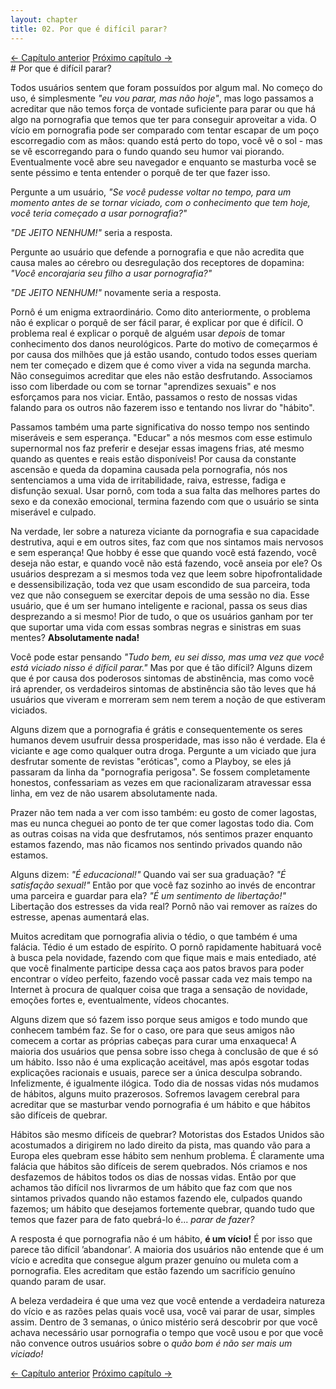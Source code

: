 ```yaml
---
layout: chapter
title: 02. Por que é difícil parar? 
---
```

<div class="pagination-selector">
<a href="01-introducao.html" class="chapter-btn">&larr; Capítulo anterior</a>
<a href="03-o-metodo-facil.html" class="chapter-btn">Próximo capítulo &#8594;</a>
</div>
# Por que é difícil parar?


Todos usuários sentem que foram possuídos por algum mal. No começo do uso, é simplesmente *"eu vou parar, mas não hoje"*, mas logo passamos a acreditar que não temos força de vontade suficiente para parar ou que há algo na pornografia que temos que ter para conseguir aproveitar a vida. O vício em pornografia pode ser comparado com tentar escapar de um poço escorregadio com as mãos: quando está perto do topo, você vê o sol - mas se vê escorregando para o fundo quando seu humor vai piorando. Eventualmente você abre seu navegador e enquanto se masturba você se sente péssimo e tenta entender o porquê de ter que fazer isso.

Pergunte a um usuário, *"Se você pudesse voltar no tempo, para um momento antes de se tornar viciado, com o conhecimento que tem hoje, você teria começado a usar pornografia?"*

*"DE JEITO NENHUM!"* seria a resposta.

Pergunte ao usuário que defende a pornografia e que não acredita que causa males ao cérebro ou desregulação dos receptores de dopamina: *"Você encorajaria seu filho a usar pornografia?"*

*"DE JEITO NENHUM!"* novamente seria a resposta.

Pornô é um enigma extraordinário. Como dito anteriormente, o problema não é explicar o porquê de ser fácil parar, é explicar por que é difícil. O problema real é explicar o porquê de alguém usar *depois* de tomar conhecimento dos danos neurológicos. Parte do motivo de começarmos é por causa dos milhões que já estão usando, contudo todos esses queriam nem ter começado e dizem que é como viver a vida na segunda marcha. Não conseguimos acreditar que eles não estão desfrutando. Associamos isso com liberdade ou com se tornar "aprendizes sexuais" e nos esforçamos para nos viciar. Então, passamos o resto de nossas vidas falando para os outros não fazerem isso e tentando nos livrar do "hábito".

Passamos também uma parte significativa do nosso tempo nos sentindo miseráveis e sem esperança. "Educar" a nós mesmos com esse estimulo supernormal nos faz preferir e desejar essas imagens frias, até mesmo quando as quentes e reais estão disponíveis! Por causa da constante ascensão e queda da dopamina causada pela pornografia, nós nos sentenciamos a uma vida de irritabilidade, raiva, estresse, fadiga e disfunção sexual. Usar pornô, com toda a sua falta das melhores partes do sexo e da conexão emocional, termina fazendo com que o usuário se sinta miserável e culpado.

Na verdade, ler sobre a natureza viciante da pornografia e sua capacidade destrutiva, aqui e em outros sites, faz com que nos sintamos mais nervosos e sem esperança! Que hobby é esse que quando você está fazendo, você deseja não estar, e quando você não está fazendo, você anseia por ele? Os usuários desprezam a si mesmos toda vez que leem sobre hipofrontalidade e dessensibilização, toda vez que usam escondido de sua parceira, toda vez que não conseguem se exercitar depois de uma sessão no dia. Esse usuário, que é um ser humano inteligente e racional, passa os seus dias desprezando a si mesmo! Pior de tudo, o que os usuários ganham por ter que suportar uma vida com essas sombras negras e sinistras em suas mentes? **Absolutamente nada!**

Você pode estar pensando *"Tudo bem, eu sei disso, mas uma vez que você está viciado nisso é difícil parar."* Mas por que é tão difícil? Alguns dizem que é por causa dos poderosos sintomas de abstinência, mas como você irá aprender, os verdadeiros sintomas de abstinência são tão leves que há usuários que viveram e morreram sem nem terem a noção de que estiveram viciados.

Alguns dizem que a pornografia é grátis e consequentemente os seres humanos devem usufruir dessa prosperidade, mas isso não é verdade. Ela é viciante e age como qualquer outra droga. Pergunte a um viciado que jura desfrutar somente de revistas "eróticas", como a Playboy, se eles já passaram da linha da "pornografia perigosa". Se fossem completamente honestos, confessariam as vezes em que racionalizaram atravessar essa linha, em vez de não usarem absolutamente nada.

Prazer não tem nada a ver com isso também: eu gosto de comer lagostas, mas eu nunca cheguei ao ponto de ter que comer lagostas todo dia. Com as outras coisas na vida que desfrutamos, nós sentimos prazer enquanto estamos fazendo, mas não ficamos nos sentindo privados quando não estamos.

Alguns dizem:
*"É educacional!"* Quando vai ser sua graduação?
*"É satisfação sexual!"* Então por que você faz sozinho ao invés de encontrar uma parceira e guardar para ela?
*"É um sentimento de libertação!"* Libertação dos estresses da vida real? Pornô não vai remover as raízes do estresse, apenas aumentará elas.

Muitos acreditam que pornografia alivia o tédio, o que também é uma falácia. Tédio é um estado de espírito. O pornô rapidamente habituará você à busca pela novidade, fazendo com que fique mais e mais entediado, até que você finalmente participe dessa caça aos patos bravos para poder encontrar o vídeo perfeito, fazendo você passar cada vez mais tempo na Internet à procura de qualquer coisa que traga a sensação de novidade, emoções fortes e, eventualmente, vídeos chocantes.

Alguns dizem que só fazem isso porque seus amigos e todo mundo que conhecem também faz. Se for o caso, ore para que seus amigos não comecem a cortar as próprias cabeças para curar uma enxaqueca! A maioria dos usuários que pensa sobre isso chega à conclusão de que é só um hábito. Isso não é uma explicação aceitável, mas após esgotar todas explicações racionais e usuais, parece ser a única desculpa sobrando. Infelizmente, é igualmente ilógica. Todo dia de nossas vidas nós mudamos de hábitos, alguns muito prazerosos. Sofremos lavagem cerebral para acreditar que se masturbar vendo pornografia é um hábito e que hábitos são difíceis de quebrar.

Hábitos são mesmo difíceis de quebrar? Motoristas dos Estados Unidos são acostumados a dirigirem no lado direito da pista, mas quando vão para a Europa eles quebram esse hábito sem nenhum problema. É claramente uma falácia que hábitos são difíceis de serem quebrados. Nós criamos e nos desfazemos de hábitos todos os dias de nossas vidas. Então por que achamos tão difícil nos livrarmos de um hábito que faz com que nos sintamos privados quando não estamos fazendo ele, culpados quando fazemos; um hábito que desejamos fortemente quebrar, quando tudo que temos que fazer para de fato quebrá-lo é... *parar de fazer?*

A resposta é que pornografia não é um hábito, **é um vício!** É por isso que parece tão difícil ’abandonar’. A maioria dos usuários não entende que é um vício e acredita que consegue algum prazer genuíno ou muleta com a pornografia. Eles acreditam que estão fazendo um sacrifício genuíno quando param de usar.

A beleza verdadeira é que uma vez que você entende a verdadeira natureza do vício e as razões pelas quais você usa, você vai parar de usar, simples assim. Dentro de 3 semanas, o único mistério será descobrir por que você achava necessário usar pornografia o tempo que você usou e por que você não convence outros usuários sobre o *quão bom é não ser mais um viciado!*

<div class="pagination-selector">
<a href="02-porque-e-dificil-parar.html" class="chapter-btn">&larr; Capítulo anterior</a>
<a href="03-o-metodo-facil.html" class="chapter-btn">Próximo capítulo &#8594;</a>
</div>
